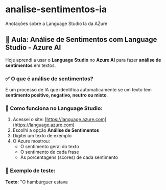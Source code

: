 # analise-sentimentos-ia
Anotações sobre a Language Studio Ia da AZure
## 🧠 Aula: Análise de Sentimentos com Language Studio - Azure AI

Hoje aprendi a usar o **Language Studio** no **Azure AI** para fazer **análise de sentimentos** em textos.

### ✅ O que é análise de sentimentos?
É um processo de IA que identifica automaticamente se um texto tem **sentimento positivo, negativo, neutro ou misto**.

### 🔧 Como funciona no Language Studio:
1. Acessei o site: [https://language.azure.com](https://language.azure.com)
2. Escolhi a opção **Análise de Sentimentos**
3. Digitei um texto de exemplo
4. O Azure mostrou:
   - O sentimento geral do texto
   - O sentimento de cada frase
   - As porcentagens (scores) de cada sentimento

### 💬 Exemplo de teste:
**Texto**: "O hambúrguer estava
